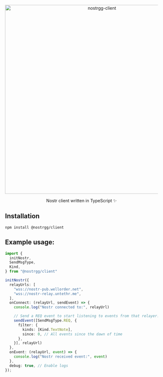 <p align="center">
<img width="623" alt="nostrgg-client" src="https://user-images.githubusercontent.com/2598660/208626983-e404bead-f53e-45e0-bbdf-5ee46d8368c9.png">
</p>
<p align="center">
Nostr client written in TypeScript ✨
</p>

## Installation

```
npm install @nostrgg/client
```

## Example usage:

```typescript
import {
  initNostr,
  SendMsgType,
  Kind,
} from "@nostrgg/client"

initNostr({
  relayUrls: [
    "wss://nostr-pub.wellorder.net",
    "wss://nostr-relay.untethr.me",
  ],
  onConnect: (relayUrl, sendEvent) => {
    console.log("Nostr connected to:", relayUrl)

    // Send a REQ event to start listening to events from that relayer:
    sendEvent([SendMsgType.REQ, {
      filter: {
        kinds: [Kind.TextNote],
        since: 0, // All events since the dawn of time
      },
    }], relayUrl)
  },
  onEvent: (relayUrl, event) => {
    console.log("Nostr received event:", event)
  },
  debug: true, // Enable logs
});
```

